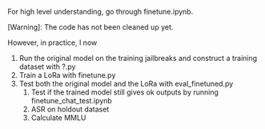For high level understanding, go through finetune.ipynb.

[Warning]: The code has not been cleaned up yet.

However, in practice, I now
1. Run the original model on the training jailbreaks and construct a training dataset with ?.py
2. Train a LoRa with finetune.py
3. Test both the original model and the LoRa with eval_finetuned.py
    1. Test if the trained model still gives ok outputs by running finetune_chat_test.ipynb
    2. ASR on holdout dataset
    3. Calculate MMLU
